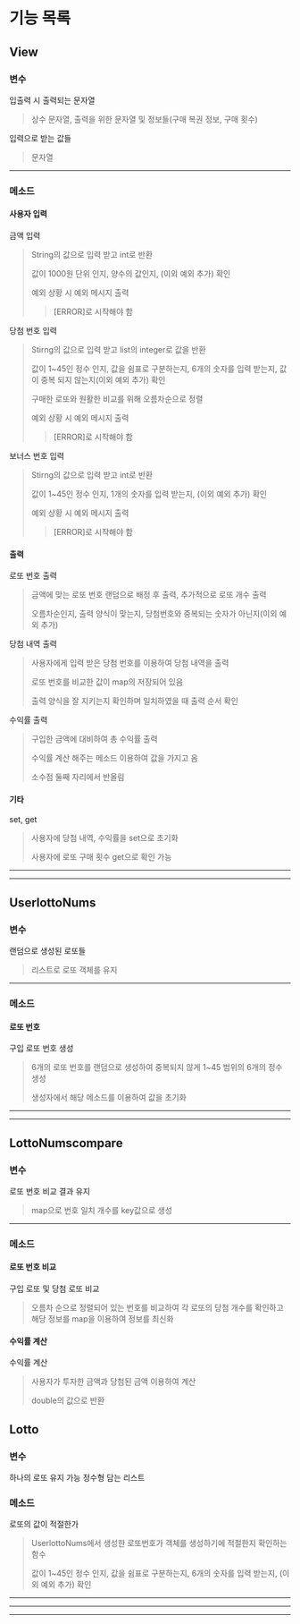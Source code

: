 # 기능 목록
## View
### 변수
입출력 시 출력되는 문자열
>상수 문자열, 출력을 위한 문자열 및 정보들(구매 복권 정보, 구매 횟수)


입력으로 받는 값들
>문자열

***
### 메소드
#### 사용자 입력
금액 입력
> String의 값으로 입력 받고 int로 반환
>
> 
> 값이 1000원 단위 인지, 양수의 값인지, (이외 예외 추가) 확인
> 
> 
> 예외 상황 시 예외 메시지 출력
>> [ERROR]로 시작해야 함

당첨 번호 입력
> Stirng의 값으로 입력 받고 list의 integer로 값을 반환
> 
> 
> 값이 1~45인 정수 인지, 값을 쉼표로 구분하는지, 6개의 숫자를 입력 받는지, 값이 중복 되지 않는지(이외 예외 추가) 확인
> 
> 
> 구매한 로또와 원활한 비교를 위해 오름차순으로 정렬
> 
> 
> 예외 상황 시 예외 메시지 출력
>> [ERROR]로 시작해야 함

보너스 번호 입력
> Stirng의 값으로 입력 받고 int로 반환
>
>
> 값이 1~45인 정수 인지, 1개의 숫자를 입력 받는지, (이외 예외 추가) 확인
>
>
> 예외 상황 시 예외 메시지 출력
>> [ERROR]로 시작해야 함

#### 출력
로또 번호 출력
> 금액에 맞는 로또 번호 랜덤으로 배정 후 출력, 추가적으로 로또 개수 출력
> 
> 
> 오름차순인지, 출력 양식이 맞는지, 당첨번호와 중복되는 숫자가 아닌지(이외 예외 추가)


당첨 내역 출력
> 사용자에게 입력 받은 당첨 번호를 이용하여 당첨 내역을 출력
> 
> 
> 로또 번호를 비교한 값이 map의 저장되어 있음
> 
> 
> 출력 양식을 잘 지키는지 확인하며 일치하였을 때 출력 순서 확인


수익률 출력
> 구입한 금액에 대비하여 총 수익률 출력
> 
> 
> 수익률 계산 해주는 메소드 이용하여 값을 가지고 옴
> 
> 
> 소수점 둘째 자리에서 반올림

#### 기타
set, get
> 사용자에 당첨 내역, 수익률을 set으로 초기화
> 
> 
> 사용자에 로또 구매 횟수 get으로 확인 가능
***
***

## UserlottoNums
### 변수
랜덤으로 생성된 로또들
> 리스트로 로또 객체를 유지
***
### 메소드
#### 로또 번호
구입 로또 번호 생성
> 6개의 로또 번호를 랜덤으로 생성하여 중복되지 않게 1~45 범위의 6개의 정수 생성
>
> 
> 생성자에서 해당 메소드를 이용하여 값을 초기화

***
***
## LottoNumscompare
### 변수
로또 번호 비교 결과 유지
> map으로 번호 일치 개수를 key값으로 생성

***
### 메소드
#### 로또 번호 비교
구입 로또 및 당첨 로또 비교
> 오름차 순으로 정렬되어 있는 번호를 비교하여 각 로또의 당첨 개수를 확인하고 해당 정보를 map을 이용하여 정보를 최신화

#### 수익률 계산
수익률 계산
> 사용자가 투자한 금액과 당첨된 금액 이용하여 계산
> 
> 
> double의 값으로 반환

## Lotto
### 변수
하나의 로또 유지 가능 정수형 담는 리스트

### 메소드
로또의 값이 적절한가
> UserlottoNums에서 생성한 로또번호가 객체를 생성하기에 적절한지 확인하는 함수
> 
> 값이 1~45인 정수 인지, 값을 쉼표로 구분하는지, 6개의 숫자를 입력 받는지, (이외 예외 추가) 확인

***
***
***